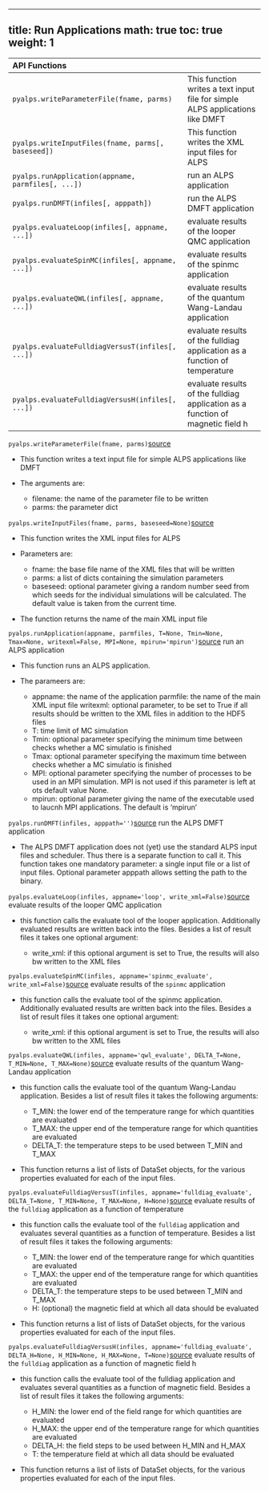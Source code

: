 
---
title: Run Applications
math: true
toc: true
weight: 1
---

| **API Functions** |       |
| :---------------- | :---- |
| `pyalps.writeParameterFile(fname, parms)`  |  This function writes a text input file for simple ALPS applications like DMFT |
| `pyalps.writeInputFiles(fname, parms[, baseseed])`  |  This function writes the XML input files for ALPS |
| `pyalps.runApplication(appname, parmfiles[, ...])`  |  run an ALPS application |
| `pyalps.runDMFT(infiles[, apppath])`  |  run the ALPS DMFT application |
| `pyalps.evaluateLoop(infiles[, appname, ...])`   | evaluate results of the looper QMC application |
| `pyalps.evaluateSpinMC(infiles[, appname, ...])`  |  evaluate results of the spinmc application |
| `pyalps.evaluateQWL(infiles[, appname, ...])` |   evaluate results of the quantum Wang-Landau application |
| `pyalps.evaluateFulldiagVersusT(infiles[, ...])`  |  evaluate results of the fulldiag application as a function of temperature |
| `pyalps.evaluateFulldiagVersusH(infiles[, ...])`  |  evaluate results of the fulldiag application as a function of magnetic field h |


`pyalps.writeParameterFile(fname, parms)`[source](../../pythonapi/sourcetools#pyalpswriteparameterfile) 

- This function writes a text input file for simple ALPS applications like DMFT

- The arguments are:

  - filename: the name of the parameter file to be written 
  - parms: the parameter dict

`pyalps.writeInputFiles(fname, parms, baseseed=None)`[source](../../pythonapi/sourcetools#pyalpswriteinputfiles)

 - This function writes the XML input files for ALPS

 - Parameters are: 
     - fname: the base file name of the XML files that will be written 
     - parms: a list of dicts containing the simulation parameters 
     - baseseed: optional parameter giving a random number seed from which seeds for the individual simulations will be calculated. The default value is taken from the current time.

 - The function returns the name of the main XML input file


`pyalps.runApplication(appname, parmfiles, T=None, Tmin=None, Tmax=None, writexml=False, MPI=None, mpirun='mpirun')`[source](../../pythonapi/sourcetools#pyalpsrunapplication)
  run an ALPS application

- This function runs an ALPS application. 
- The parameers are:

    - appname: the name of the application parmfile: the name of the main XML input file writexml: optional parameter, to be set to True if all results should be written to the XML files in addition to the HDF5 files 
    - T: time limit of MC simulation 
    - Tmin: optional parameter specifying the minimum time between checks whether a MC simulatio is finished 
    - Tmax: optional parameter specifying the maximum time between checks whether a MC simulatio is finished 
    - MPI: optional parameter specifying the number of processes to be used in an MPI simulation. MPI is not used if this parameter is left at ots default value None. 
    - mpirun: optional parameter giving the name of the executable used to laucnh MPI applications. The default is ‘mpirun’

`pyalps.runDMFT(infiles, apppath='')`[source](../../pythonapi/sourcetools#pyalpsrundmft)
  run the ALPS DMFT application

- The ALPS DMFT application does not (yet) use the standard ALPS input files and scheduler. Thus there is a separate function to call it. This function takes one mandatory parameter: a single input file or a list of input files. Optional parameter apppath allows setting the path to the binary.

`pyalps.evaluateLoop(infiles, appname='loop', write_xml=False)`[source](../../pythonapi/sourcetools#pyalpsevaluateloop)
evaluate results of the looper QMC application

- this function calls the evaluate tool of the looper application. Additionally evaluated results are written back into the files. Besides a list of result files it takes one optional argument:

    - write_xml: if this optional argument is set to True, the results will also bw written to the XML files

`pyalps.evaluateSpinMC(infiles, appname='spinmc_evaluate', write_xml=False)`[source](../../pythonapi/sourcetools#pyalpsevaluatespinmc)
evaluate results of the `spinmc` application

- this function calls the evaluate tool of the spinmc application. Additionally evaluated results are written back into the files. Besides a list of result files it takes one optional argument:

    - write_xml: if this optional argument is set to True, the results will also bw written to the XML files

`pyalps.evaluateQWL(infiles, appname='qwl_evaluate', DELTA_T=None, T_MIN=None, T_MAX=None)`[source](../../pythonapi/sourcetools#pyalpsevaluateqwl)
evaluate results of the quantum Wang-Landau application

- this function calls the evaluate tool of the quantum Wang-Landau application. Besides a list of result files it takes the following arguments: 
   - T_MIN: the lower end of the temperature range for which quantities are evaluated 
   - T_MAX: the upper end of the temperature range for which quantities are evaluated 
   - DELTA_T: the temperature steps to be used between T_MIN and T_MAX

- This function returns a list of lists of DataSet objects, for the various properties evaluated for each of the input files.

`pyalps.evaluateFulldiagVersusT(infiles, appname='fulldiag_evaluate', DELTA_T=None, T_MIN=None, T_MAX=None, H=None)`[source](../../pythonapi/sourcetools#pyalpsevaluatefulldiagversust)
evaluate results of the `fulldiag` application as a function of temperature

- this function calls the evaluate tool of the `fulldiag` application and evaluates several quantities as a function of temperature. Besides a list of result files it takes the following arguments: 
   - T_MIN: the lower end of the temperature range for which quantities are evaluated 
   - T_MAX: the upper end of the temperature range for which quantities are evaluated 
   - DELTA_T: the temperature steps to be used between T_MIN and T_MAX 
   - H: (optional) the magnetic field at which all data should be evaluated

- This function returns a list of lists of DataSet objects, for the various properties evaluated for each of the input files.

`pyalps.evaluateFulldiagVersusH(infiles, appname='fulldiag_evaluate', DELTA_H=None, H_MIN=None, H_MAX=None, T=None)`[source](../../pythonapi/sourcetools#pyalpsevaluatefulldiagversush)
evaluate results of the `fulldiag` application as a function of magnetic field h

- this function calls the evaluate tool of the fulldiag application and evaluates several quantities as a function of magnetic field. Besides a list of result files it takes the following arguments: 
   - H_MIN: the lower end of the field range for which quantities are evaluated 
   - H_MAX: the upper end of the temperature range for which quantities are evaluated 
   - DELTA_H: the field steps to be used between H_MIN and H_MAX 
   - T: the temperature field at which all data should be evaluated

- This function returns a list of lists of DataSet objects, for the various properties evaluated for each of the input files.

